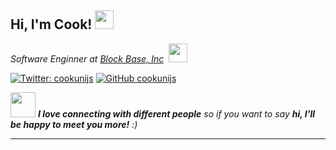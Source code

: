 <h2> Hi, I'm Cook! <img src="https://media.giphy.com/media/fAQN9WLg46TtCQ0CFb/giphy.gif" width="30"></h2>
<!-- <img align='right' src="" width="230"> -->
<p><em>Software Enginner at <a href="http://block-base.co">Block Base, Inc</a><img src="https://media.giphy.com/media/gLKanHorsDLDpEw9q4/giphy.gif" width="30" style="margin:0 0.5rem;"></br><!-- CEO at <a href="https://atlie.io">Atlie, Inc</a><img src="https://media.giphy.com/media/WUlplcMpOCEmTGBtBW/giphy.gif" width="30">-->
</em></p>

[![Twitter: cookunijs](https://img.shields.io/twitter/follow/cookunijs?style=social)](https://twitter.com/cookunijs)
[![GitHub cookunijs](https://img.shields.io/github/followers/cookunijs?label=follow&style=social)](https://github.com/cookunijs)


<img src="https://media.giphy.com/media/LnQjpWaON8nhr21vNW/giphy.gif" width="40"> <em><b>I love connecting with different people</b> so if you want to say <b>hi, I'll be happy to meet you more!</b> :)</em>

---
